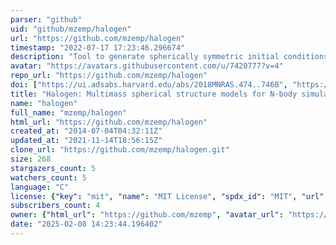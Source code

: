 ```yaml
---
parser: "github"
uid: "github/mzemp/halogen"
url: "https://github.com/mzemp/halogen"
timestamp: "2022-07-17 17:23:46.296674"
description: "Tool to generate spherically symmetric initial conditions for N-body simulations."
avatar: "https://avatars.githubusercontent.com/u/7420777?v=4"
repo_url: "https://github.com/mzemp/halogen"
doi: ["https://ui.adsabs.harvard.edu/abs/2018MNRAS.474..746B", "https://ui.adsabs.harvard.edu/abs/2008MNRAS.386.1543Z", "https://ui.adsabs.harvard.edu/abs/2014ascl.soft07020Z/abstract"]
title: "Halogen: Multimass spherical structure models for N-body simulations"
name: "halogen"
full_name: "mzemp/halogen"
html_url: "https://github.com/mzemp/halogen"
created_at: "2014-07-04T04:32:11Z"
updated_at: "2021-11-14T18:56:15Z"
clone_url: "https://github.com/mzemp/halogen.git"
size: 268
stargazers_count: 5
watchers_count: 5
language: "C"
license: {"key": "mit", "name": "MIT License", "spdx_id": "MIT", "url": "https://api.github.com/licenses/mit", "node_id": "MDc6TGljZW5zZTEz"}
subscribers_count: 4
owner: {"html_url": "https://github.com/mzemp", "avatar_url": "https://avatars.githubusercontent.com/u/7420777?v=4", "login": "mzemp", "type": "User"}
date: "2025-02-08 14:23:44.196402"
---
```

